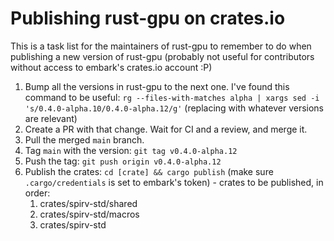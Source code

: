 # Publishing rust-gpu on crates.io

This is a task list for the maintainers of rust-gpu to remember to do when publishing a new version
of rust-gpu (probably not useful for contributors without access to embark's crates.io account :P)

1. Bump all the versions in rust-gpu to the next one. I've found this command to be useful:
`rg --files-with-matches alpha | xargs sed -i 's/0.4.0-alpha.10/0.4.0-alpha.12/g'` (replacing with
whatever versions are relevant)
2. Create a PR with that change. Wait for CI and a review, and merge it.
3. Pull the merged `main` branch.
4. Tag `main` with the version: `git tag v0.4.0-alpha.12`
5. Push the tag: `git push origin v0.4.0-alpha.12`
6. Publish the crates: `cd [crate] && cargo publish` (make sure `.cargo/credentials` is set to
embark's token) - crates to be published, in order:
   1. crates/spirv-std/shared
   2. crates/spirv-std/macros
   3. crates/spirv-std
